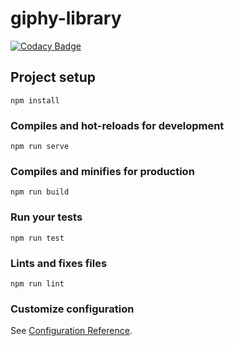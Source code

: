 # giphy-library

[![Codacy Badge](https://api.codacy.com/project/badge/Grade/f91b4c1eb13c4795b54bbd30f6f38c8c)](https://app.codacy.com/app/adevr/giphy-library?utm_source=github.com&utm_medium=referral&utm_content=adevr/giphy-library&utm_campaign=Badge_Grade_Dashboard)

## Project setup
```
npm install
```

### Compiles and hot-reloads for development
```
npm run serve
```

### Compiles and minifies for production
```
npm run build
```

### Run your tests
```
npm run test
```

### Lints and fixes files
```
npm run lint
```

### Customize configuration
See [Configuration Reference](https://cli.vuejs.org/config/).
